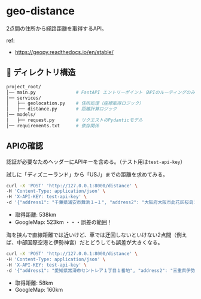 # geo-distance

2点間の住所から経路距離を取得するAPI。

ref:

- <https://geopy.readthedocs.io/en/stable/>

## 📁 ディレクトリ構造

```bash
project_root/
│── main.py               # FastAPI エントリーポイント（APIのルーティングのみ）
│── services/
│   ├── geolocation.py    # 住所処理（座標取得ロジック）
│   ├── distance.py       # 距離計算ロジック
│── models/
│   ├── request.py        # リクエストのPydanticモデル
│── requirements.txt      # 依存関係

```

## APIの確認

認証が必要なためヘッダーにAPIキーを含める。（テスト用は`test-api-key`）

試しに「ディズニーランド」から「USJ」までの距離を求めてみる。

```bash
curl -X 'POST' 'http://127.0.0.1:8000/distance' \
-H 'Content-Type: application/json' \
-H 'X-API-KEY: test-api-key' \
-d '{"address1": "千葉県浦安市舞浜１−１", "address2": "大阪府大阪市此花区桜島２丁目１−３３"}'
```

- 取得距離: 538km
- GoogleMap: 523km
・・・誤差の範囲！

海を挟んで直線距離では近いけど、車では迂回しないといけない2点間（例えば、中部国際空港と伊勢神宮）だとどうしても誤差が大きくなる。

```bash
curl -X 'POST' 'http://127.0.0.1:8000/distance' \
-H 'Content-Type: application/json' \
-H 'X-API-KEY: test-api-key' \
-d '{"address1": "愛知県常滑市セントレア１丁目１番地", "address2": "三重県伊勢市宇治館町１"}'
```

- 取得距離: 58km
- GoogleMap: 160km
